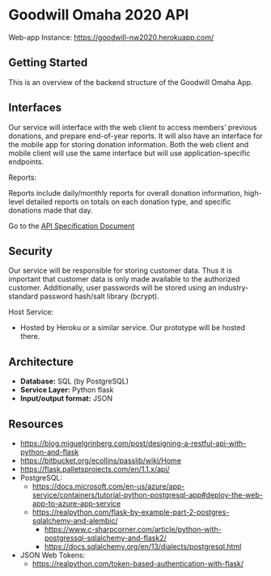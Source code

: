 # Goodwill Omaha 2020 API

Web-app Instance: https://goodwill-nw2020.herokuapp.com/
## Getting Started

This is an overview of the backend structure of the Goodwill Omaha App.

## Interfaces

Our service will interface with the web client to access members’ previous
donations, and prepare end-of-year reports. It will also have an interface for
the mobile app for storing donation information. Both the web client and mobile
client will use the same interface but will use application-specific endpoints.

Reports:

Reports include daily/monthly reports for overall donation information,
high-level detailed reports on totals on each donation type, and specific
donations made that day.

Go to the [API Specification Document](specification.md)

## Security

Our service will be responsible for storing customer data. Thus it is important
that customer data is only made available to the authorized customer.
Additionally, user passwords will be stored using an industry-standard password
hash/salt library (bcrypt).

Host Service:

- Hosted by Heroku or a similar service. Our prototype will be hosted there.

## Architecture

- **Database:** SQL (by PostgreSQL)
- **Service Layer:** Python flask
- **Input/output format:** JSON

## Resources
- https://blog.miguelgrinberg.com/post/designing-a-restful-api-with-python-and-flask
- https://bitbucket.org/ecollins/passlib/wiki/Home
- https://flask.palletsprojects.com/en/1.1.x/api/
- PostgreSQL:
  - https://docs.microsoft.com/en-us/azure/app-service/containers/tutorial-python-postgresql-app#deploy-the-web-app-to-azure-app-service
  - https://realpython.com/flask-by-example-part-2-postgres-sqlalchemy-and-alembic/
	- https://www.c-sharpcorner.com/article/python-with-postgressql-sqlalchemy-and-flask2/
	- https://docs.sqlalchemy.org/en/13/dialects/postgresql.html
- JSON Web Tokens:
  - https://realpython.com/token-based-authentication-with-flask/
